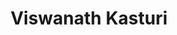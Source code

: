 ---
# Display name
title: Viswanath Kasturi

# Full name (for SEO)
first_name: Viswanath
last_name: Kasturi

# Username (this should match the folder name)
authors:
  - viswanath

# Is this the primary user of the site?
superuser: false

# Role/position
role: Research Professor of Eminence

# Organizations/Affiliations
organizations:
  - name: IIIT Hyderabad
    url: ''

# Short bio (displayed in user profile at end of posts)
bio: My research interests include Mathematics and Mathematics of Computer Science

interests:
  - Mathematics

education:
  courses:
    - course: PhD in Mathematics
      institution: Indian Statistical Institute, Kolkata
      year: 1968

# Social/Academic Networking
# For available icons, see: https://docs.hugoblox.com/getting-started/page-builder/#icons
#   For an email link, use "fas" icon pack, "envelope" icon, and a link in the
#   form "mailto:your-email@example.com" or "#contact" for contact widget.
social:
  - icon: envelope
    icon_pack: fas
    link: 'mailto:test@example.org'
  - icon: twitter
    icon_pack: fab
    link: https://twitter.com/GeorgeCushen
  - icon: google-scholar
    icon_pack: ai
    link: https://scholar.google.co.uk/citations?user=sIwtMXoAAAAJ
  - icon: github
    icon_pack: fab
    link: https://github.com/gcushen
# Link to a PDF of your resume/CV from the About widget.
# To enable, copy your resume/CV to `static/files/cv.pdf` and uncomment the lines below.
# - icon: cv
#   icon_pack: ai
#   link: files/cv.pdf

# Enter email to display Gravatar (if Gravatar enabled in Config)
email: ''

# Organizational groups that you belong to (for People widget)
#   Set this to `[]` or comment out if you are not using People widget.
user_groups:
  - Faculty
---